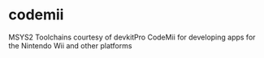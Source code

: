 # codemii
MSYS2 Toolchains courtesy of devkitPro CodeMii for developing apps for the Nintendo Wii and other platforms
